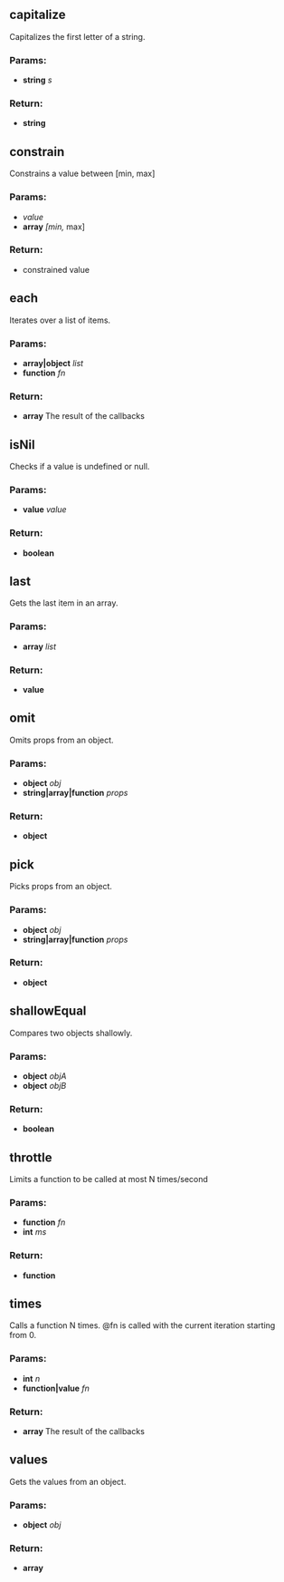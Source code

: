 

<!-- Start lib/capitalize.js -->

## capitalize

Capitalizes the first letter of a string.

### Params:

* **string** *s* 

### Return:

* **string** 

<!-- End lib/capitalize.js -->

<!-- Start lib/constrain.js -->

## constrain

Constrains a value between [min, max]

### Params:

* *value* 
* **array** *[min,* max]

### Return:

* constrained value

<!-- End lib/constrain.js -->

<!-- Start lib/each.js -->

## each

Iterates over a list of items.

### Params:

* **array|object** *list* 
* **function** *fn* 

### Return:

* **array** The result of the callbacks

<!-- End lib/each.js -->

<!-- Start lib/index.js -->

<!-- End lib/index.js -->

<!-- Start lib/isNil.js -->

## isNil

Checks if a value is undefined or null.

### Params:

* **value** *value* 

### Return:

* **boolean** 

<!-- End lib/isNil.js -->

<!-- Start lib/last.js -->

## last

Gets the last item in an array.

### Params:

* **array** *list* 

### Return:

* **value** 

<!-- End lib/last.js -->

<!-- Start lib/omit.js -->

## omit

Omits props from an object.

### Params:

* **object** *obj* 
* **string|array|function** *props* 

### Return:

* **object** 

<!-- End lib/omit.js -->

<!-- Start lib/pick.js -->

## pick

Picks props from an object.

### Params:

* **object** *obj* 
* **string|array|function** *props* 

### Return:

* **object** 

<!-- End lib/pick.js -->

<!-- Start lib/shallowEqual.js -->

## shallowEqual

Compares two objects shallowly.

### Params:

* **object** *objA* 
* **object** *objB* 

### Return:

* **boolean** 

<!-- End lib/shallowEqual.js -->

<!-- Start lib/throttle.js -->

## throttle

Limits a function to be called at most N times/second

### Params:

* **function** *fn* 
* **int** *ms* 

### Return:

* **function** 

<!-- End lib/throttle.js -->

<!-- Start lib/times.js -->

## times

Calls a function N times. @fn is called with the current iteration
starting from 0.

### Params:

* **int** *n* 
* **function|value** *fn* 

### Return:

* **array** The result of the callbacks

<!-- End lib/times.js -->

<!-- Start lib/values.js -->

## values

Gets the values from an object.

### Params:

* **object** *obj* 

### Return:

* **array** 

<!-- End lib/values.js -->

